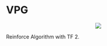 # VPG


<div style="text-align:center"><img src="./breakout3.gif" /></div>


Reinforce Algorithm with TF 2.
